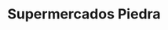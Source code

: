 ---
title: "Supermercados Piedra"
url: /encinarejo-de-cordoba/supermercados-piedra/
shop: supermercado
---